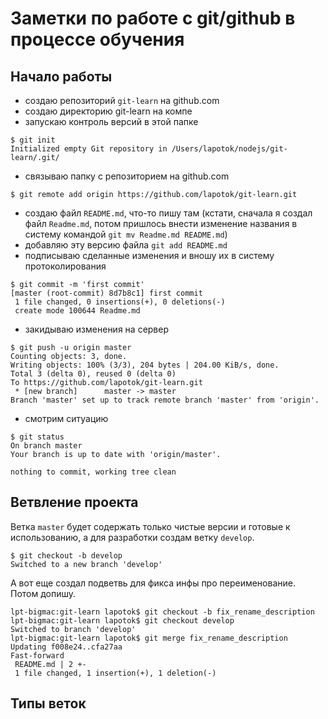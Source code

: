 # Заметки по работе с git/github в процессе обучения

## Начало работы

+ создаю репозиторий `git-learn` на github.com
+ создаю директорию git-learn на компе
+ запускаю контроль версий в этой папке

```
$ git init
Initialized empty Git repository in /Users/lapotok/nodejs/git-learn/.git/
```

+ связываю папку с репозиторием на github.com 

```
$ git remote add origin https://github.com/lapotok/git-learn.git
```
+ создаю файл `README.md`, что-то пишу там (кстати, сначала я создал файл `Readme.md`, потом пришлось внести изменение названия в систему командой `git mv Readme.md README.md`)
+ добавляю эту версию файла `git add README.md`
+ подписываю сделанные изменения и вношу их в систему протоколирования

```
$ git commit -m 'first commit'
[master (root-commit) 8d7b8c1] first commit
 1 file changed, 0 insertions(+), 0 deletions(-)
 create mode 100644 Readme.md
```

+ закидываю изменения  на сервер

```
$ git push -u origin master
Counting objects: 3, done.
Writing objects: 100% (3/3), 204 bytes | 204.00 KiB/s, done.
Total 3 (delta 0), reused 0 (delta 0)
To https://github.com/lapotok/git-learn.git
 * [new branch]      master -> master
Branch 'master' set up to track remote branch 'master' from 'origin'.
```

+ смотрим ситуацию

```
$ git status
On branch master
Your branch is up to date with 'origin/master'.

nothing to commit, working tree clean
```

## Ветвление проекта

Ветка `master` будет содержать только чистые версии и готовые к использованию, а для разработки создам ветку `develop`.

```
$ git checkout -b develop
Switched to a new branch 'develop'
```

А вот еще создал подветвь для фикса инфы про переименование. Потом допишу.

```
lpt-bigmac:git-learn lapotok$ git checkout -b fix_rename_description
lpt-bigmac:git-learn lapotok$ git checkout develop 
Switched to branch 'develop'
lpt-bigmac:git-learn lapotok$ git merge fix_rename_description
Updating f008e24..cfa27aa
Fast-forward
 README.md | 2 +-
 1 file changed, 1 insertion(+), 1 deletion(-)
```

## Типы веток